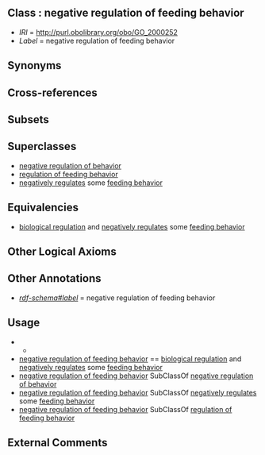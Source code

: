 
## Class : negative regulation of feeding behavior

 * *IRI* = http://purl.obolibrary.org/obo/GO_2000252
 * *Label* = negative regulation of feeding behavior

## Synonyms


## Cross-references


## Subsets


## Superclasses

 * [negative regulation of behavior](../../GO/21/GO_0048521.md)
 * [regulation of feeding behavior](../../GO/59/GO_0060259.md)
 * [negatively regulates](../../RO/12/RO_0002212.md) some [feeding behavior](../../GO/31/GO_0007631.md)

## Equivalencies

 * [biological regulation](../../GO/07/GO_0065007.md) and [negatively regulates](../../RO/12/RO_0002212.md) some [feeding behavior](../../GO/31/GO_0007631.md)

## Other Logical Axioms


## Other Annotations

 * *[rdf-schema#label](../../el/rdf-schema#label.md)* = negative regulation of feeding behavior

## Usage

 * -
 * [negative regulation of feeding behavior](../../GO/52/GO_2000252.md) == [biological regulation](../../GO/07/GO_0065007.md) and [negatively regulates](../../RO/12/RO_0002212.md) some [feeding behavior](../../GO/31/GO_0007631.md)
 * [negative regulation of feeding behavior](../../GO/52/GO_2000252.md) SubClassOf [negative regulation of behavior](../../GO/21/GO_0048521.md)
 * [negative regulation of feeding behavior](../../GO/52/GO_2000252.md) SubClassOf [negatively regulates](../../RO/12/RO_0002212.md) some [feeding behavior](../../GO/31/GO_0007631.md)
 * [negative regulation of feeding behavior](../../GO/52/GO_2000252.md) SubClassOf [regulation of feeding behavior](../../GO/59/GO_0060259.md)

## External Comments

